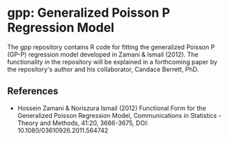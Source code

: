 # gpp: Generalized Poisson P Regression Model

The gpp repository contains R code for fitting the generalized Poisson P (GP-P) regression model developed in Zamani & Ismail (2012).
The functionality in the repository will be explained in a forthcoming paper by the repository's author and his collaborator, Candace Berrett, PhD.


## References

- Hossein Zamani & Noriszura Ismail (2012) Functional Form for the Generalized
Poisson Regression Model, Communications in Statistics - Theory and Methods, 41:20, 3666-3675,
DOI: 10.1080/03610926.2011.564742
